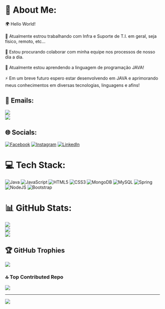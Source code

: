 # 💫 About Me:
🌍 Hello World!<br><br>🔭 Atualmente estrou trabalhando com Infra e Suporte de T.I. em geral, seja físico, remoto, etc...<br><br>👯 Estou procurando colaborar com minha equipe nos processos de nosso dia a dia.<br><br>🌱 Atualmente estou aprendendo a linguagem de programação JAVA!<br><br>⚡ Em um breve futuro espero estar desenvolvendo em JAVA e aprimorando meus conhecimentos em diversas tecnologias, linguagens e afins!<br>

##

## 📧 Emails:

<a href="mailto:eduardodejesus023@hotmail.com">
  <img src="https://camo.githubusercontent.com/f7127b0e4bc56188991270f875d7602019213ce6dd1ccaf783760844b1e44a41/68747470733a2f2f696d672e736869656c64732e696f2f62616467652f4d6963726f736f66745f4f75746c6f6f6b2d3030373844343f7374796c653d666f722d7468652d6261646765266c6f676f3d6d6963726f736f66742d6f75746c6f6f6b266c6f676f436f6c6f723d7768697465" data-canonical-src="https://img.shields.io/badge/Microsoft_Outlook-0078D4?style=for-the-badge&amp;logo=microsoft-outlook&amp;logoColor=white" style="max-width: 100%;">
 </a>

<br>
   
<a href="mailto:eduardodejesusmoreira023@gmail.com">
  <img src="https://camo.githubusercontent.com/71a0f4bfcf1f2220e2b1c246ac2ee681c47ee914d1c1f0e27a0e6c9ac2e9f134/68747470733a2f2f696d672e736869656c64732e696f2f62616467652f476d61696c2d4431343833363f7374796c653d666f722d7468652d6261646765266c6f676f3d676d61696c266c6f676f436f6c6f723d7768697465" data-canonical-src="https://img.shields.io/badge/Gmail-D14836?style=for-the-badge&amp;logo=gmail&amp;logoColor=white" style="max-width: 100%;">
 </a>


## 🌐 Socials:
[![Facebook](https://img.shields.io/badge/Facebook-%231877F2.svg?logo=Facebook&logoColor=white)](https://www.facebook.com/profile.php?id=100004463499447) [![Instagram](https://img.shields.io/badge/Instagram-%23E4405F.svg?logo=Instagram&logoColor=white)](https://www.instagram.com/z_eduardo_w/?hl=pt-br) [![LinkedIn](https://img.shields.io/badge/LinkedIn-%230077B5.svg?logo=linkedin&logoColor=white)](https://www.linkedin.com/in/eduardo-moreira-b80486177/) 

# 💻 Tech Stack:
![Java](https://img.shields.io/badge/java-%23ED8B00.svg?style=for-the-badge&logo=openjdk&logoColor=white) ![JavaScript](https://img.shields.io/badge/javascript-%23323330.svg?style=for-the-badge&logo=javascript&logoColor=%23F7DF1E) ![HTML5](https://img.shields.io/badge/html5-%23E34F26.svg?style=for-the-badge&logo=html5&logoColor=white) ![CSS3](https://img.shields.io/badge/css3-%231572B6.svg?style=for-the-badge&logo=css3&logoColor=white) ![MongoDB](https://img.shields.io/badge/MongoDB-%234ea94b.svg?style=for-the-badge&logo=mongodb&logoColor=white) ![MySQL](https://img.shields.io/badge/mysql-%2300000f.svg?style=for-the-badge&logo=mysql&logoColor=white) ![Spring](https://img.shields.io/badge/spring-%236DB33F.svg?style=for-the-badge&logo=spring&logoColor=white) ![NodeJS](https://img.shields.io/badge/node.js-6DA55F?style=for-the-badge&logo=node.js&logoColor=white) ![Bootstrap](https://img.shields.io/badge/bootstrap-%238511FA.svg?style=for-the-badge&logo=bootstrap&logoColor=white)
# 📊 GitHub Stats:
![](https://github-readme-stats.vercel.app/api?username=EduardoMoreira023&theme=tokyonight&hide_border=false&include_all_commits=true&count_private=true)<br/>
![](https://github-readme-streak-stats.herokuapp.com/?user=EduardoMoreira023&theme=tokyonight&hide_border=false)<br/>
![](https://github-readme-stats.vercel.app/api/top-langs/?username=EduardoMoreira023&theme=tokyonight&hide_border=false&include_all_commits=true&count_private=true&layout=compact)

## 🏆 GitHub Trophies
![](https://github-profile-trophy.vercel.app/?username=EduardoMoreira023&theme=tokyonight&no-frame=false&no-bg=true&margin-w=4)

### 🔝 Top Contributed Repo
![](https://github-contributor-stats.vercel.app/api?username=EduardoMoreira023&limit=5&theme=tokyonight&combine_all_yearly_contributions=true)

---
[![](https://visitcount.itsvg.in/api?id=EduardoMoreira023&icon=0&color=0)](https://visitcount.itsvg.in)

<!-- Proudly created with GPRM ( https://gprm.itsvg.in ) -->
